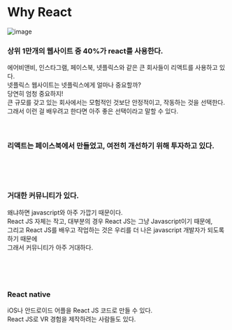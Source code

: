 # Why React

![image](https://user-images.githubusercontent.com/76997276/198507388-5b1d7cf9-d712-4f2d-b8ea-4fd5e4e45d1a.png) <br>
 ### 상위 1만개의 웹사이트 중 40%가 react를 사용한다. <br>
 에어비앤비, 인스타그램, 페이스북, 넷플릭스와 같은 큰 회사들이 리액트를 사용하고 있다. <br>
 넷플릭스 웹사이트는 넷플릭스에게 얼마나 중요할까? <br>
 당연히 엄청 중요하지! <br>
 큰 규모를 갖고 있는 회사에서는 모험적인 것보단 안정적이고, 작동하는 것을 선택한다.<br>
 그래서 이런 걸 배우려고 한다면 아주 좋은 선택이라고 말할 수 있다.<br><br><br>
 
 ### 리액트는 페이스북에서 만들었고, 여전히 개선하기 위해 투자하고 있다.
 
 <br><br><br>
 
 ### 거대한 커뮤니티가 있다.
왜냐하면 javascript와 아주 가깝기 때문이다. <br>
React JS 자체는 작고, 대부분의 경우 React JS는 그냥 Javascript이기 때문에,<br>
그리고 React JS를 배우고 작업하는 것은 우리를 더 나은 javascript 개발자가 되도록 하기 때문에<br>
그래서 커뮤니티가 아주 거대하다.<br>
 
 <br><br><br>
 
 ### React native 
 iOS나 안드로이드 어플을 React JS 코드로 만들 수 있다.<br>
 React JS로 VR 경험을 제작하려는 사람들도 있다.
 
  <br><br><br>
